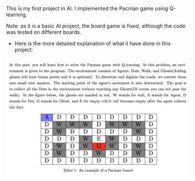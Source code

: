 This is my first project in AI. I implemented the Pacman game using Q-learning.

Note: as it is a basic AI project, the board game is fixed, although the code was tested on different boards.

- Here is the more detailed explanation of what iI have done in this project:

<img  src="https://github.com/Fatemehrshd/Pacman/blob/main/Board/Board.png">

